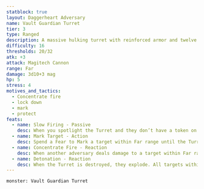 ```yaml
---
statblock: true
layout: Daggerheart Adversary
name: Vault Guardian Turret
tier: 3
type: Ranged
description: A massive hulking turret with reinforced armor and twelve piston-driven mechanical legs.
difficulty: 16
thresholds: 20/32
atk: +3
attack: Magitech Cannon
range: Far
damage: 3d10+3 mag
hp: 5
stress: 4
motives_and_tactics:
  - Concentrate fire
  - lock down
  - mark
  - protect
feats:
  - name: Slow Firing - Passive
    desc: When you spotlight the Turret and they don’t have a token on their stat block, they can’t make a standard attack. Place a token on their stat block and describe what they’re preparing to do. When you spotlight the Turret and they have a token on their stat block, clear the token and they can attack.
  - name: Mark Target - Action
    desc: Spend a Fear to Mark a target within Far range until the Turret is destroyed or the Marked target becomes Hidden. While the target is Marked, their Evasion is halved.
  - name: Concentrate Fire - Reaction
    desc: When another adversary deals damage to a target within Far range of the Turret, you can mark a Stress to add the Turret’s standard attack damage to the damage roll.
  - name: Detonation - Reaction
    desc: When the Turret is destroyed, they explode. All targets within Close range must make an Agility Reaction Roll. Targets who fail take 3d20 physical damage. Targets who succeed take half damage.
---
```


```statblock
monster: Vault Guardian Turret
```